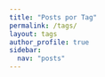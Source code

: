 ```yaml
---
title: "Posts por Tag"
permalink: /tags/
layout: tags
author_profile: true
sidebar:
  nav: "posts"
---
```

